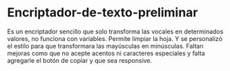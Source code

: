 # Encriptador-de-texto-preliminar
Es un encriptador sencillo que solo transforma las vocales en determinados valores, no funciona con variables. Permite limpiar la hoja. Y se personalizó el estilo para que transformara las mayúsculas en minúsculas. Faltan mejoras como que no acepte acentos ni caracteres especiales y falta agregarle el botón de copiar y que sea responsive.
